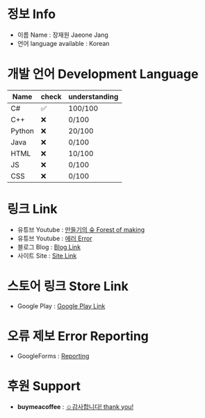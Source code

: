 # 정보 Info
- 이름 Name : 장재원 Jaeone Jang
- 언어 language available : Korean

# 개발 언어 Development Language
| Name | check | understanding |
| --- | --- | ----------- |
| C# | ✅ | 100/100 |
| C++ | ❌ | 0/100 |
| Python | ❌ | 20/100 |
| Java | ❌ | 0/100 |
| HTML | ❌ | 10/100 |
| JS | ❌ | 0/100 |
| CSS | ❌ | 0/100 |

# 링크 Link
- 유튜브 Youtube : [만들기의 숲 Forest of making](https://www.youtube.com/@fom_)
- 유튜브 Youtube : [에러 Error](https://www.youtube.com/@error_fom)
- 블로그 Blog : [Blog Link](https://error-fom.tistory.com)
- 사이트 Site : [Site Link](https://sites.google.com/view/errorwebsites)

# 스토어 링크 Store Link
- Google Play : [Google Play Link](https://play.google.com/store/apps/dev?id=6394503389498681645)

# 오류 제보 Error Reporting
- GoogleForms : [Reporting](https://forms.gle/PDpg4Qeiog7gmTdH9)

# 후원 Support
- **buymeacoffee** : [☺️감사합니다! thank you!](https://www.buymeacoffee.com/goup.fom)
